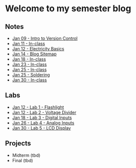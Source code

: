 # Welcome to my semester blog

## Notes

* [Jan 09 - Intro to Version Control](0109_notes.html)
* [Jan 11 - In-class](0111_inClass.html)
* [Jan 12 - Electricity Basics](0112_notes.html)
* [Jan 14 - Blog Sitemap](0114_notes.html)
* [Jan 18 - In-class](0118_inClass.html)
* [Jan 23 - In-class](0123_inClass.html)
* [Jan 25 - In-class](0125_inClass.html)
* [Jan 25 - Soldering](0125_notes.html)
* [Jan 30 - In-class](0130_inClass.md)

## Labs

* [Jan 12 - Lab 1 - Flashlight](lab1.html)
* [Jan 12 - Lab 2 - Voltage Divider](lab2.html)
* [Jan 18 - Lab 3 - Digital Inputs](lab3.html)
* [Jan 26 - Lab 4 - Analog Inputs](lab4.html)
* [Jan 30 - Lab 5 - LCD Display](lab5.md)

## Projects

* Midterm (tbd)
* Final (tbd)
